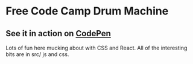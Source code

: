 # Free Code Camp Drum Machine
## See it in action on [CodePen](https://codepen.io/Felster/pen/GRGwmyb)

Lots of fun here mucking about with CSS and React. All of the interesting bits are in src/ js and css.
